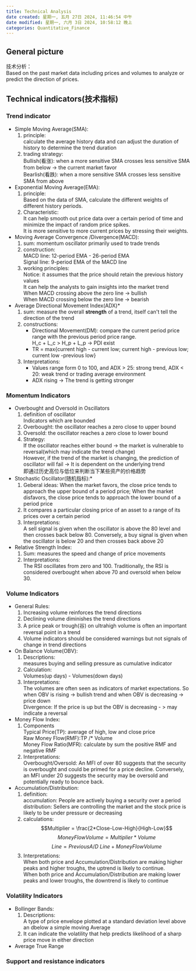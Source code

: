 ```yaml
---
title: Technical Analysis
date created: 星期一, 五月 27日 2024, 11:46:54 中午
date modified: 星期一, 六月 3日 2024, 10:58:12 晚上
categories: Quantitative_Finance
---
```


## General picture

技术分析：  
Based on the past market data including prices and volumes to analyze or predict the direction of prices.

## Technical indicators(技术指标)

### Trend indicator

   - Simple  Moving Average(SMA):
     1. principle:  
        calculate the average history data and can adjust the duration of history to determine the trend duration
     2. trading strategy:  
        Bullish(看涨): when a more sensitive SMA crosses less sensitive SMA from below -> the current market favor  
        Bearlish(看跌): when a more sensitive SMA crosses less sensitive SMA from above
   - Exponential Moving Average(EMA):
     1. principle:  
        Based on the data of SMA, calculate the different weights of different history periods. 
     2. Characteristic:  
        It can help smooth out price data over a certain period of time and minimize the impact of random price spikes.  
        It is more sensitive to more current prices by stressing their weights.
   - Moving Average Convergence /Divergence(MACD):
     1. sum: momentum oscillator primarily used to trade trends
     2. construction:  
        MACD line: 12-period EMA - 26-period EMA  
        Signal line: 9-period EMA of the MACD line
     3. working principles:  
        Notice: it assumes that the price should retain the previous history values  
        It can help the analysts to gain insights into the market trend  
        When MACD crossing above the zero line -> bullish  
        When MACD crossing below the zero line -> bearish 
   - Average Directional Movement Index(ADX)*
     1. sum: measure the overall **strength** of a trend, itself can't tell the direction of the trend
     2. constructions:
        - Directional Movement(DM): compare the current period price range with the previous period price range.  
          H_c + L_c > H_p + L_p -> PDI exist
        - TR = max{current high - current low; current high - previous low; current low -previous low}
     3. Interpretations:
        - Values range form 0 to 100, and ADX > 25: strong trend, ADX < 20: weak trend or trading average environment
        - ADX rising -> The trend is getting stronger
     

### Momentum Indicators

- Overbought and Oversold in Oscillators
  1. definition of oscillator  
     Indicators which are bounded
  2. Overbought: the oscillator reaches a zero close to upper bound
  3. Oversold: the oscillator reaches a zero close to lower bound
  4. Strategy:  
     If the oscillator reaches either bound -> the market is vulnerable to reversal(which may indicate the trend change)  
     However, if the trend of the market is changing, the prediction of oscillator will fail -> It is dependent on the underlying trend  
     即通过历史高位与低位来判断当下某些资产的价格趋势
- Stochastic Oscillator(随机指标):*
  1. Geberal ideas: When the market favors, the close price tends to approach the upper bound of a period price; When the market disfavors, the close price tends to approach the lower bound of a period price
  2. It compares a particular closing price of an asset to a range of its prices over a certain period
  3. Interpretations:  
     A sell signal is given when the oscillator is above the 80 level and then crosses back below 80. Conversely, a buy signal is given when the oscillator is below 20 and then crosses back above 20
- Relative Strength Index:
  1. Sum: measures the speed and change of price movements
  2. Interpretations:  
     The RSI oscillates from zero and 100. Traditionally, the RSI is considered overbought when above 70 and oversold when below 30.

### Volume Indicators

- General Rules:
  1. Increasing volume reinforces the trend directions
  2. Declining volume diminishes the trend directions
  3. A price peak or trough(谷) on ultrahigh volume is often an important reversal point in a trend
  4. Volume indicators should be considered warnings but not signals of change in trend directions
- On Balance Volume(OBV):
  1. Descriptions:  
     measures buying and selling pressure as cumulative indicator
  2. Calculation:  
     Volumes(up days) - Volumes(down days)
  3. Interpretations:  
     The volumes are often seen as indicators of market expectations. So when OBV is rising -> bullish trend and when OBV is decreasing -> price down  
     Divergence: If the price is up but the OBV is decreasing - > may indicate a reversal 
- Money Flow Index:
  1. Components  
     Typical Price(TP): average of high, low and close price  
     Raw Money Flow(RMF):TP /* Volume  
     Money Flow Ratio(MFR): calculate by sum the positive RMF and negative RMF
  2. Interpretations:  
   Overbought/Oversold: An MFI of over 80 suggests that the security is overbought and could be primed for a price decline. Conversely, an MFI under 20 suggests the security may be oversold and potentially ready to bounce back.
- Accumulation/Distribution:
  1. definition:  
     accumulation: People are actively buying a security over a period  
     distribution: Sellers are controlling the market and the stock price is likely to be under pressure or decreasing
  2. calculations:  
     $$Multiplier = \frac{2*Close-Low-High}{High-Low}$$$$Money Flow Volume = Multiplier * Volume$$$$Line = Previous A/D \  Line + MoneyFlowVolume$$
  3. Interpretations:  
     When both price and Accumulation/Distribution are making higher peaks and higher troughs, the uptrend is likely to continue.  
     When both price and Accumulation/Distribution are making lower peaks and lower troughs, the downtrend is likely to continue

### Volatility Indicators

- Bollinger Bands:
    1. Descriptions:  
       A type of price envelope plotted at a standard deviation level above an dbelow a simple moving Average
	2. It can indicate the volatility that help predicts likelihood of a sharp price move in either direction
- Average True Range

### Support and resistance indicators

  


